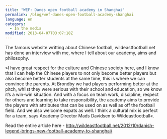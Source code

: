 ```yaml
---
title: "WEF: Danes open football academy in Shanghai"
permalink: /blog/wef-danes-open-football-academy-shanghai
language: en
category:
  - In the media
modified: 2013-04-07T03:07:18Z
---
```


The famous website writting about Chinese football, wildeastfootball.net has done an interview with me, where I tell about our academy, aims and philosophy.

»I have great respect for the culture and Chinese society here, and I know that I can help the Chinese players to not only become better players but also become better students at the same time, this is where we can convince the parents. At Brondby we had players performing better at the pitch, whilst they were serious with their school and education, so we know it’s a win-win situation. And with a focus on team work, discipline, respect for others and learning to take responsibility, the academy aims to provide the players with attributes that can be used on as well as off the football field. And we also welcome expats as well. I think a cultural mix is perfect for a team, says Academy Director Mads Davidsen to Wildeastfootball«.

Read the entire article here - <http://wildeastfootball.net/2012/10/danish-legend-brings-new-football-academy-to-shanghai/>
